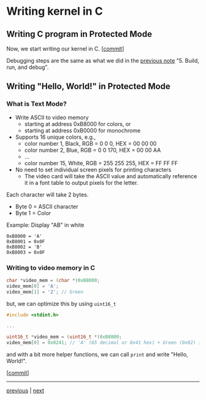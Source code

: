 # Writing kernel in C

## Writing C program in Protected Mode

Now, we start writing our kernel in C. [[commit](https://github.com/taikiy/kernel/commit/2d58737d86668579690729b80f80fa2a9d01d422)]

Debugging steps are the same as what we did in the [previous note](./protected_mode_development_2.md) "5. Build, run, and debug".

## Writing "Hello, World!" in Protected Mode

### What is Text Mode?

- Write ASCII to video memory
  - starting at address 0xB8000 for colors, or
  - starting at address 0xB0000 for monochrome
- Supports 16 unique colors, e.g.,
  - color number 1, Black, RGB = 0 0 0, HEX = 00 00 00
  - color number 2, Blue, RGB = 0 0 170, HEX = 00 00 AA
  - ...
  - color number 15, White, RGB = 255 255 255, HEX = FF FF FF
- No need to set individual screen pixels for printing characters
  - The video card will take the ASCII value and automatically reference it in a font table to output pixels for the letter.

Each character will take 2 bytes.

- Byte 0 = ASCII character
- Byte 1 = Color

Example: Display "AB" in white

```x86asm
0xB8000 = 'A'
0xB8001 = 0x0F
0xB8002 = 'B'
0xB8003 = 0x0F
```

### Writing to video memory in C

```c
char *video_mem = (char *)0xB8000;
video_mem[0] = 'A';
video_mem[1] = '2'; // Green
```

but, we can optimize this by using `uint16_t`

```c
#include <stdint.h>

...

uint16_t *video_mem = (uint16_t *)0xB8000;
video_mem[0] = 0x0241; // 'A' (65 decimal or 0x41 hex) + Green (0x02) in the little-endian format
```

and with a bit more helper functions, we can call `print` and write "Hello, World!".

[[commit](https://github.com/taikiy/kernel/commit/fa0fbabaf9c9cd93bcaff966fb54164fa3da3df6)]

---

[previous](./3_32-bit_kernel.md) | [next](./5_interrupt_descriptor_table.md)
